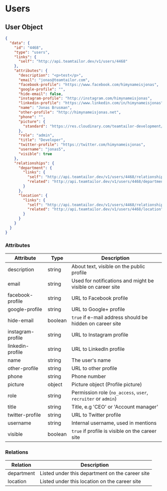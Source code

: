 # Users

## User Object

```json
{
  "data": {
    "id": "4468",
    "type": "users",
    "links": {
      "self": "http://api.teamtailor.dev/v1/users/4468"
    },
    "attributes": {
      "description": "<p>test</p>",
      "email": "jonas@teamtailor.com",
      "facebook-profile": "https://www.facebook.com/himynameisjonas",
      "google-profile": "",
      "hide-email": false,
      "instagram-profile": "http://instagram.com/himynameisjonas",
      "linkedin-profile": "https://www.linkedin.com/in/himynameisjonas",
      "name": "Jonas Brusman",
      "other-profile": "http://himynameisjonas.net",
      "phone": "",
      "picture": {
        "standard": "https://res.cloudinary.com/teamtailor-development/image/upload/c_fill,dpr_2.0,f_auto,g_faces:center,h_160,q_80,w_160/v1423832344/hbwennnqa7uo7kubkzry.jpg"
      },
      "role": "admin",
      "title": "Developer",
      "twitter-profile": "https://twitter.com/himynameisjonas",
      "username": "jonas5",
      "visible": true
    },
    "relationships": {
      "department": {
        "links": {
          "self": "http://api.teamtailor.dev/v1/users/4468/relationships/department",
          "related": "http://api.teamtailor.dev/v1/users/4468/department"
        }
      },
      "location": {
        "links": {
          "self": "http://api.teamtailor.dev/v1/users/4468/relationships/location",
          "related": "http://api.teamtailor.dev/v1/users/4468/location"
        }
      }
    }
  }
}
```

### Attributes

Attribute         | Type    | Description
------------------|---------|------------
description       | string  | About text, visible on the public profile
email             | string  | Used for notifications and might be visible on career site
facebook-profile  | string  | URL to Facebook profile
google-profile    | string  | URL to Google+ profile
hide-email        | boolean | `true` if e-mail address should be hidden on career site
instagram-profile | string  | URL to Instagram profile
linkedin-profile  | string  | URL to LinkedIn profile
name              | string  | The user's name
other-profile     | string  | URL to other profile
phone             | string  | Phone number
picture           | object  | Picture object (Profile picture)
role              | string  | Permission role (`no_access`, `user`, `recruiter` or `admin`)
title             | string  | Title, e.g 'CEO' or 'Account manager'
twitter-profile   | string  | URL to Twitter profile
username          | string  | Internal username, used in mentions
visible           | boolean | `true` if profile is visible on the career site

### Relations

Relation   | Description
-----------|------------
department | Listed under this department on the career site
location   | Listed under this location on the career site
